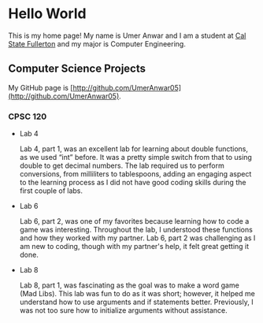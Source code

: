 # Hello World

This is my home page! My name is Umer Anwar and I am a student at [Cal State Fullerton](http://www.fullerton.edu/) and my major is Computer Engineering.

## Computer Science Projects

My GitHub page is [http://github.com/UmerAnwar05](http://github.com/UmerAnwar05).

### CPSC 120

* Lab 4

    Lab 4, part 1, was an excellent lab for learning about double functions, as we used “int” before. It was a pretty simple switch from that to using double to get decimal numbers. The lab required us to perform conversions, from milliliters to tablespoons, adding an engaging aspect to the learning process as I did not have good coding skills during the first couple of labs. 


* Lab 6

    Lab 6, part 2, was one of my favorites because learning how to code a game was interesting. Throughout the lab, I understood these functions and how they worked with my partner. Lab 6, part 2 was challenging as I am new to coding, though with my partner's help, it felt great getting it done. 

* Lab 8

    Lab 8, part 1, was fascinating as the goal was to make a word game (Mad Libs). This lab was fun to do as it was short; however, it helped me understand how to use arguments and if statements better. Previously, I was not too sure how to initialize arguments without assistance. 


